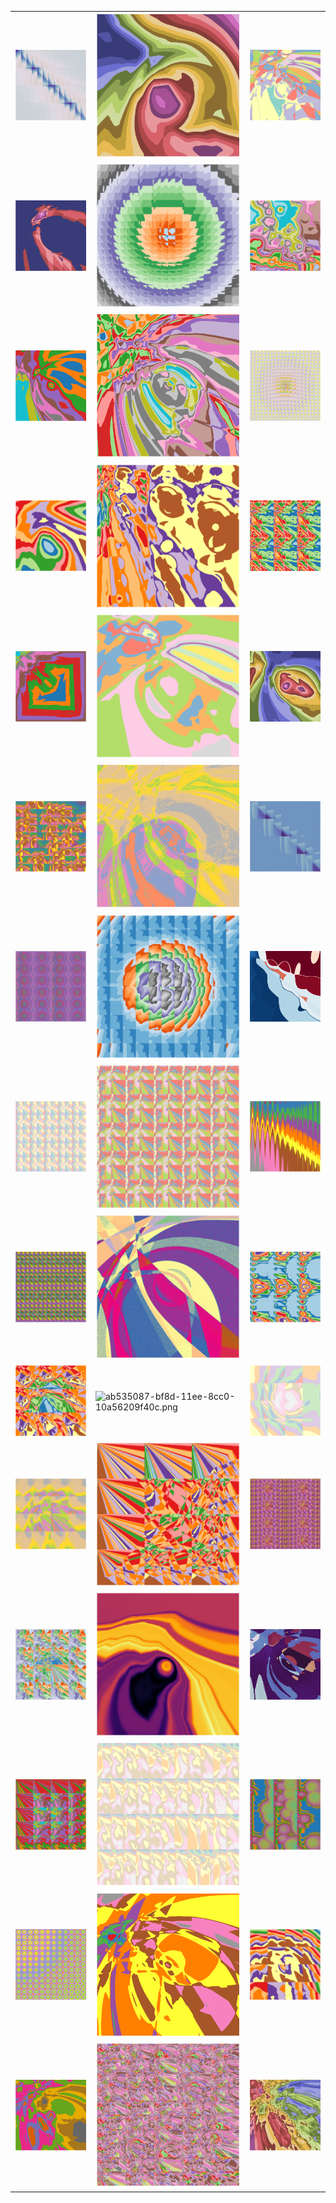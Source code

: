 <table>
  <tr>
    <td><img src='cool_images/000ec416-bfae-11ee-9952-10a56209f40c.png' alt='000ec416-bfae-11ee-9952-10a56209f40c.png' style='width:100%'></td>
    <td><img src='cool_images/02c9e679-bef9-11ee-b087-10a56209f40c.png' alt='02c9e679-bef9-11ee-b087-10a56209f40c.png' style='width:100%'></td>
    <td><img src='cool_images/02fd17e1-befb-11ee-b567-10a56209f40c - Copy.png' alt='02fd17e1-befb-11ee-b567-10a56209f40c - Copy.png' style='width:100%'></td>
  </tr>
  <tr>
    <td><img src='cool_images/07f46cb3-bf04-11ee-a016-10a56209f40c - Copy.png' alt='07f46cb3-bf04-11ee-a016-10a56209f40c - Copy.png' style='width:100%'></td>
    <td><img src='cool_images/109bf657-bf80-11ee-84a9-10a56209f40c.png' alt='109bf657-bf80-11ee-84a9-10a56209f40c.png' style='width:100%'></td>
    <td><img src='cool_images/10a1bf63-bfa5-11ee-aeb5-10a56209f40c.png' alt='10a1bf63-bfa5-11ee-aeb5-10a56209f40c.png' style='width:100%'></td>
  </tr>
  <tr>
    <td><img src='cool_images/129404ea-befb-11ee-a0ac-10a56209f40c - Copy.png' alt='129404ea-befb-11ee-a0ac-10a56209f40c - Copy.png' style='width:100%'></td>
    <td><img src='cool_images/193aaea8-befb-11ee-94a7-10a56209f40c - Copy.png' alt='193aaea8-befb-11ee-94a7-10a56209f40c - Copy.png' style='width:100%'></td>
    <td><img src='cool_images/1e4b26c2-bf80-11ee-988c-10a56209f40c.png' alt='1e4b26c2-bf80-11ee-988c-10a56209f40c.png' style='width:100%'></td>
  </tr>
  <tr>
    <td><img src='cool_images/4def0e8d-bfe7-11ee-b08c-10a56209f40c.png' alt='4def0e8d-bfe7-11ee-b08c-10a56209f40c.png' style='width:100%'></td>
    <td><img src='cool_images/507bbe2f-bf91-11ee-b4e1-10a56209f40c.png' alt='507bbe2f-bf91-11ee-b4e1-10a56209f40c.png' style='width:100%'></td>
    <td><img src='cool_images/555e649d-bf99-11ee-8b30-10a56209f40c.png' alt='555e649d-bf99-11ee-8b30-10a56209f40c.png' style='width:100%'></td>
  </tr>
  <tr>
    <td><img src='cool_images/5c22d10e-bfa7-11ee-9dc1-10a56209f40c.png' alt='5c22d10e-bfa7-11ee-9dc1-10a56209f40c.png' style='width:100%'></td>
    <td><img src='cool_images/5e81fac6-bf04-11ee-8bea-10a56209f40c - Copy.png' alt='5e81fac6-bf04-11ee-8bea-10a56209f40c - Copy.png' style='width:100%'></td>
    <td><img src='cool_images/6c95afdd-bf0b-11ee-bd7b-10a56209f40c - Copy.png' alt='6c95afdd-bf0b-11ee-bd7b-10a56209f40c - Copy.png' style='width:100%'></td>
  </tr>
  <tr>
    <td><img src='cool_images/6fc130b7-bfa9-11ee-b4d3-10a56209f40c.png' alt='6fc130b7-bfa9-11ee-b4d3-10a56209f40c.png' style='width:100%'></td>
    <td><img src='cool_images/7551a353-bf1c-11ee-a0a2-10a56209f40c - Copy.png' alt='7551a353-bf1c-11ee-a0a2-10a56209f40c - Copy.png' style='width:100%'></td>
    <td><img src='cool_images/759f9a69-bfa5-11ee-ae0e-10a56209f40c.png' alt='759f9a69-bfa5-11ee-ae0e-10a56209f40c.png' style='width:100%'></td>
  </tr>
  <tr>
    <td><img src='cool_images/75c5e943-bf84-11ee-8153-10a56209f40c.png' alt='75c5e943-bf84-11ee-8153-10a56209f40c.png' style='width:100%'></td>
    <td><img src='cool_images/7b2bafd9-bfab-11ee-8435-10a56209f40c.png' alt='7b2bafd9-bfab-11ee-8435-10a56209f40c.png' style='width:100%'></td>
    <td><img src='cool_images/8133bed0-bf25-11ee-b45e-10a56209f40c - Copy.png' alt='8133bed0-bf25-11ee-b45e-10a56209f40c - Copy.png' style='width:100%'></td>
  </tr>
  <tr>
    <td><img src='cool_images/849f1022-bf80-11ee-8dc9-10a56209f40c.png' alt='849f1022-bf80-11ee-8dc9-10a56209f40c.png' style='width:100%'></td>
    <td><img src='cool_images/8aca3293-bf80-11ee-80bb-10a56209f40c.png' alt='8aca3293-bf80-11ee-80bb-10a56209f40c.png' style='width:100%'></td>
    <td><img src='cool_images/9c4693fb-bf83-11ee-9a91-10a56209f40c.png' alt='9c4693fb-bf83-11ee-9a91-10a56209f40c.png' style='width:100%'></td>
  </tr>
  <tr>
    <td><img src='cool_images/9c81dcae-bf80-11ee-8134-10a56209f40c.png' alt='9c81dcae-bf80-11ee-8134-10a56209f40c.png' style='width:100%'></td>
    <td><img src='cool_images/9d63f48a-bf11-11ee-9daa-10a56209f40c - Copy.png' alt='9d63f48a-bf11-11ee-9daa-10a56209f40c - Copy.png' style='width:100%'></td>
    <td><img src='cool_images/aaa6a491-bfaf-11ee-ba92-10a56209f40c.png' alt='aaa6a491-bfaf-11ee-ba92-10a56209f40c.png' style='width:100%'></td>
  </tr>
  <tr>
    <td><img src='cool_images/aad8866c-bf81-11ee-bd45-10a56209f40c.png' alt='aad8866c-bf81-11ee-bd45-10a56209f40c.png' style='width:100%'></td>
    <td><img src='cool_images/ab535087-bf8d-11ee-8cc0-10a56209f40c.png' alt='ab535087-bf8d-11ee-8cc0-10a56209f40c.png' style='width:100%'></td>
    <td><img src='cool_images/aba30c47-bf7f-11ee-8b99-10a56209f40c.png' alt='aba30c47-bf7f-11ee-8b99-10a56209f40c.png' style='width:100%'></td>
  </tr>
  <tr>
    <td><img src='cool_images/b9470a64-bf7f-11ee-9c40-10a56209f40c.png' alt='b9470a64-bf7f-11ee-9c40-10a56209f40c.png' style='width:100%'></td>
    <td><img src='cool_images/bddd922b-bfab-11ee-ad94-10a56209f40c.png' alt='bddd922b-bfab-11ee-ad94-10a56209f40c.png' style='width:100%'></td>
    <td><img src='cool_images/c2cd29ae-bf80-11ee-8ce8-10a56209f40c.png' alt='c2cd29ae-bf80-11ee-8ce8-10a56209f40c.png' style='width:100%'></td>
  </tr>
  <tr>
    <td><img src='cool_images/c659d3b9-bf7f-11ee-9ea7-10a56209f40c.png' alt='c659d3b9-bf7f-11ee-9ea7-10a56209f40c.png' style='width:100%'></td>
    <td><img src='cool_images/c88ebbc1-bf13-11ee-9a2b-10a56209f40c - Copy.png' alt='c88ebbc1-bf13-11ee-9a2b-10a56209f40c - Copy.png' style='width:100%'></td>
    <td><img src='cool_images/cb06613c-bf03-11ee-8a76-10a56209f40c - Copy.png' alt='cb06613c-bf03-11ee-8a76-10a56209f40c - Copy.png' style='width:100%'></td>
  </tr>
  <tr>
    <td><img src='cool_images/dc6e6cb2-bfac-11ee-a106-10a56209f40c.png' alt='dc6e6cb2-bfac-11ee-a106-10a56209f40c.png' style='width:100%'></td>
    <td><img src='cool_images/de96bcc1-bfaa-11ee-9d2e-10a56209f40c.png' alt='de96bcc1-bfaa-11ee-9d2e-10a56209f40c.png' style='width:100%'></td>
    <td><img src='cool_images/e278aca0-bfae-11ee-83bf-10a56209f40c.png' alt='e278aca0-bfae-11ee-83bf-10a56209f40c.png' style='width:100%'></td>
  </tr>
  <tr>
    <td><img src='cool_images/e78b0119-bf97-11ee-a1bd-10a56209f40c.png' alt='e78b0119-bf97-11ee-a1bd-10a56209f40c.png' style='width:100%'></td>
    <td><img src='cool_images/e99a17c8-bf03-11ee-b6e0-10a56209f40c - Copy.png' alt='e99a17c8-bf03-11ee-b6e0-10a56209f40c - Copy.png' style='width:100%'></td>
    <td><img src='cool_images/ee72526a-bf7f-11ee-9070-10a56209f40c.png' alt='ee72526a-bf7f-11ee-9070-10a56209f40c.png' style='width:100%'></td>
  </tr>
  <tr>
    <td><img src='cool_images/f014e384-bf01-11ee-aeb6-10a56209f40c - Copy.png' alt='f014e384-bf01-11ee-aeb6-10a56209f40c - Copy.png' style='width:100%'></td>
    <td><img src='cool_images/fc824491-bfad-11ee-a8cc-10a56209f40c.png' alt='fc824491-bfad-11ee-a8cc-10a56209f40c.png' style='width:100%'></td>
    <td><img src='cool_images/fd2b43f1-bef7-11ee-b31e-10a56209f40c.png' alt='fd2b43f1-bef7-11ee-b31e-10a56209f40c.png' style='width:100%'></td>
  </tr>
</table>
